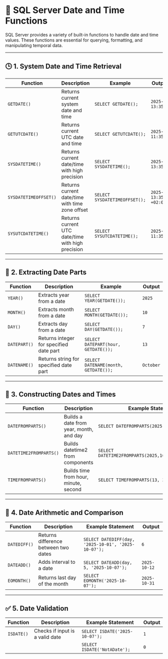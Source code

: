 # 📅 SQL Server Date and Time Functions

SQL Server provides a variety of built-in functions to handle date and time values. These functions are essential for querying, formatting, and manipulating temporal data.

---

## 🕒 1. System Date and Time Retrieval

| Function               | Description                                      | Example                          | Output Example                  |
|------------------------|--------------------------------------------------|----------------------------------|----------------------------------|
| `GETDATE()`            | Returns current system date and time             | `SELECT GETDATE();`              | `2025-10-07 13:35:22.123`        |
| `GETUTCDATE()`         | Returns current UTC date and time                | `SELECT GETUTCDATE();`           | `2025-10-07 11:35:22.123`        |
| `SYSDATETIME()`        | Returns current date/time with high precision    | `SELECT SYSDATETIME();`          | `2025-10-07 13:35:22.1234567`    |
| `SYSDATETIMEOFFSET()`  | Returns current date/time with time zone offset  | `SELECT SYSDATETIMEOFFSET();`    | `2025-10-07 13:35:22.1234567 +02:00` |
| `SYSUTCDATETIME()`     | Returns current UTC date/time with high precision| `SELECT SYSUTCDATETIME();`       | `2025-10-07 11:35:22.1234567`    |

---

## 📆 2. Extracting Date Parts

| Function        | Description                                | Example                                | Output     |
|-----------------|--------------------------------------------|----------------------------------------|------------|
| `YEAR()`        | Extracts year from a date                  | `SELECT YEAR(GETDATE());`              | `2025`     |
| `MONTH()`       | Extracts month from a date                 | `SELECT MONTH(GETDATE());`             | `10`       |
| `DAY()`         | Extracts day from a date                   | `SELECT DAY(GETDATE());`               | `7`        |
| `DATEPART()`    | Returns integer for specified date part    | `SELECT DATEPART(hour, GETDATE());`    | `13`       |
| `DATENAME()`    | Returns string for specified date part     | `SELECT DATENAME(month, GETDATE());`   | `October`  |

---

## 🧱 3. Constructing Dates and Times

| Function               | Description                                      | Example Statement                                  | Output                  |
|------------------------|--------------------------------------------------|----------------------------------------------------|--------------------------|
| `DATEFROMPARTS()`      | Builds a date from year, month, and day          | `SELECT DATEFROMPARTS(2025, 10, 7);`               | `2025-10-07`             |
| `DATETIME2FROMPARTS()` | Builds datetime2 from components                 | `SELECT DATETIME2FROMPARTS(2025,10,7,13,35,0,0,7);`| `2025-10-07 13:35:00.0000000` |
| `TIMEFROMPARTS()`      | Builds time from hour, minute, second            | `SELECT TIMEFROMPARTS(13, 35, 0, 0, 7);`           | `13:35:00.0000000`       |

---

## 🔁 4. Date Arithmetic and Comparison

| Function     | Description                              | Example Statement                                  | Output     |
|--------------|------------------------------------------|----------------------------------------------------|------------|
| `DATEDIFF()` | Returns difference between two dates     | `SELECT DATEDIFF(day, '2025-10-01', '2025-10-07');`| `6`        |
| `DATEADD()`  | Adds interval to a date                  | `SELECT DATEADD(day, 5, '2025-10-07');`            | `2025-10-12`|
| `EOMONTH()`  | Returns last day of the month            | `SELECT EOMONTH('2025-10-07');`                    | `2025-10-31`|

---

## ✅ 5. Date Validation

| Function   | Description                        | Example Statement               | Output |
|------------|------------------------------------|----------------------------------|--------|
| `ISDATE()` | Checks if input is a valid date    | `SELECT ISDATE('2025-10-07');`   | `1`    |
|            |                                    | `SELECT ISDATE('NotADate');`     | `0`    |
